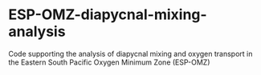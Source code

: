 # ESP-OMZ-diapycnal-mixing-analysis
Code supporting the analysis of diapycnal mixing and oxygen transport in the Eastern South Pacific Oxygen Minimum Zone (ESP-OMZ)
